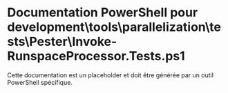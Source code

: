 # Documentation PowerShell pour development\tools\parallelization\tests\Pester\Invoke-RunspaceProcessor.Tests.ps1

Cette documentation est un placeholder et doit être générée par un outil PowerShell spécifique.
